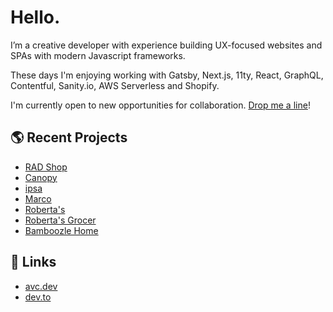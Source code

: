 # Hello.

I’m a creative developer with experience building UX-focused websites and SPAs with modern Javascript frameworks.

These days I'm enjoying working with Gatsby, Next.js, 11ty, React, GraphQL, Contentful, Sanity.io, AWS Serverless and Shopify.

I'm currently open to new opportunities for collaboration. [Drop me a line](mailto:avcohen@gmail.com)!

## 🌎 Recent Projects
- [RAD Shop](https://www.reedartdepartment.com/shop)
- [Canopy](https://www.onecanopy.com/)
- [ipsa](https://eatipsa.com/)
- [Marco](https://www.marcoicecream.com/)
- [Roberta's](https://www.robertaspizza.com/)
- [Roberta's Grocer](https://grocer.robertaspizza.com/)
- [Bamboozle Home](https://bamboozlehome.com/)


## 🔗 Links
- [avc.dev](https://avc.dev)
- [dev.to](https://dev.to/avcohen/)
